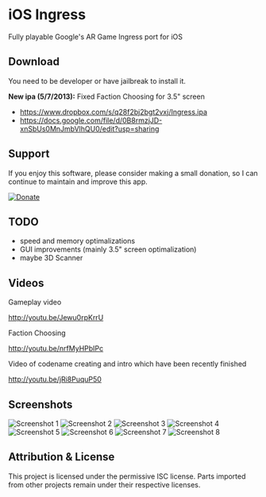 iOS Ingress
===========

Fully playable Google's AR Game Ingress port for iOS

Download
--------

You need to be developer or have jailbreak to install it.

**New ipa (5/7/2013):** Fixed Faction Choosing for 3.5" screen

- https://www.dropbox.com/s/q28f2bj2bgt2vxj/Ingress.ipa
- https://docs.google.com/file/d/0B8rmzjJD-xnSbUs0MnJmbVlhQU0/edit?usp=sharing

Support
-------

If you enjoy this software, please consider making a small donation, so I can continue to maintain and improve this app.

[![Donate](https://www.paypalobjects.com/en_US/i/btn/btn_donate_LG.gif)](https://www.paypal.com/cgi-bin/webscr?cmd=_donations&business=6HKVU78GCECL2&lc=US&item_name=iOS%20Ingress&currency_code=USD&bn=PP%2dDonationsBF%3abtn_donateCC_LG%2egif%3aNonHosted)

TODO
----

- speed and memory optimalizations
- GUI improvements (mainly 3.5" screen optimalization)
- maybe 3D Scanner

Videos
------

Gameplay video

http://youtu.be/Jewu0rpKrrU

Faction Choosing

http://youtu.be/nrfMyHPbIPc

Video of codename creating and intro which have been recently finished

http://youtu.be/jRi8PuquP50

Screenshots
-----------

![Screenshot 1](http://i.imgur.com/H9Nrgux.png)
![Screenshot 2](http://i.imgur.com/aTKqOS7.png)
![Screenshot 3](http://i.imgur.com/FIYe6bm.png)
![Screenshot 4](http://i.imgur.com/V1r6eER.png)
![Screenshot 5](http://i.imgur.com/Joik8Qe.png)
![Screenshot 6](http://i.imgur.com/hLajkw3.png)
![Screenshot 7](http://i.imgur.com/MzJn807.png)
![Screenshot 8](http://i.imgur.com/uC9hXxk.png)

Attribution & License
---------------------

This project is licensed under the permissive ISC license. Parts imported from other projects remain under their respective licenses.
